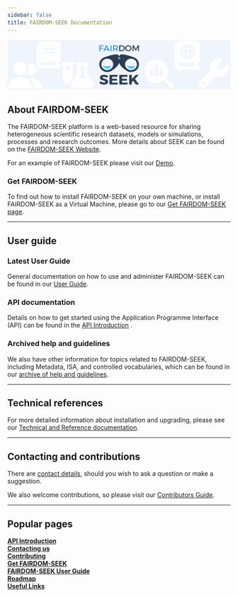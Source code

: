 ```yaml
---
sidebar: false 
title: FAIRDOM-SEEK Documentation
---
```

![FAIRDOM-SEEK logo](/images/banner-plain.svg)

<h2>
<i class="fa-solid fa-flask-vial fa-1x"></i> <i class="fa-solid fa-magnifying-glass-chart fa-1x"></i>
 About FAIRDOM-SEEK
</h2>

The FAIRDOM-SEEK platform is a web-based resource for sharing heterogeneous scientific research datasets, 
models or simulations, processes and research outcomes. More details about SEEK can be found on the [FAIRDOM-SEEK Website](https://seek4science.org).

For an example of FAIRDOM-SEEK please visit our [Demo](https://demo.seek4science.org).

### Get FAIRDOM-SEEK

To find out how to install FAIRDOM-SEEK on your own machine, or install FAIRDOM-SEEK as a Virtual Machine, please go to our [<i class="fa-solid fa-flask-vial fa-1x"></i> <i class="fa-solid fa-magnifying-glass-chart fa-1x"></i> Get FAIRDOM-SEEK page](/get-seek).

---

<h2>
<i class="fa-solid fa-user-group fa-1x"></i> <i class="fa-solid fa-book fa-1x"></i>
 User guide</h2>

### Latest User Guide

General documentation on how to use and administer FAIRDOM-SEEK can be found in our [<i class="fa-solid fa-user-group fa-1x"></i> <i class="fa-solid fa-book fa-1x"></i> User Guide](/help/user-guide/).

### API documentation

Details on how to get started using the Application Programme Interface (API) can be found in the [API Introduction](/help/user-guide/api) .

### Archived help and guidelines

We also have other information for topics related to FAIRDOM-SEEK, including Metadata, ISA, and controlled vocabularies, which can be found
in our [archive of help and guidelines](/help/).

---

<h2>
<i class="fa-solid fa-wrench fa-1x"></i> <i class="fa-solid fa-book-atlas fa-1x"></i>
 Technical references</h2>

For more detailed information about installation and upgrading, please see our [<i class="fa-solid fa-wrench fa-1x"></i> <i class="fa-solid fa-book-atlas fa-1x"></i> Technical and Reference documentation](/tech/).

---

<h2>
<i class="fa-solid fa-envelopes-bulk fa-1x"></i> <i class="fa-solid fa-truck-fast fa-1x"></i> Contacting and contributions</h2>

There are [<i class="fa-solid fa-envelopes-bulk fa-1x"></i>  contact details](/contacting-us), should you wish to ask a question or make a suggestion.

We also welcome contributions, so please visit our [<i class="fa-solid fa-truck-fast fa-1x"></i> Contributors Guide](/tech/contributing).

---

<h2>
<i class="fa-solid fa-star fa-1x"></i> Popular pages</h2>

<div class="mt-1 row row-cols-1 row-cols-md-2 row-cols-lg-3 gy-4 navigation-tiles">
    <div class="col d-grid">
        <a role="button" class="btn py-3 fs-4 section-title" href="/help/user-guide/api"><b>API Introduction</b></a>
    </div>
    <div class="col d-grid">
        <a role="button" class="btn py-3 fs-4 section-title" href="/contacting-us"><b>Contacting us</b></a>
    </div>
    <div class="col d-grid">
        <a role="button" class="btn py-3 fs-4 section-title" href="/tech/contributing"><b>Contributing</b></a>
    </div>
    <div class="col d-grid">
        <a role="button" class="btn py-3 fs-4 section-title" href="/get-seek"><b>Get FAIRDOM-SEEK</b></a>
    </div>
    <div class="col d-grid">
        <a role="button" class="btn py-3 fs-4 section-title" href="/help/user-guide/"><b>FAIRDOM-SEEK User Guide</b></a>
    </div>
    <div class="col d-grid">
        <a role="button" class="btn py-3 fs-4 section-title" href="/tech/roadmap"><b>Roadmap</b></a>
    </div>
    <div class="col d-grid">
        <a role="button" class="btn py-3 fs-4 section-title" href="/tech/useful-links"><b>Useful Links</b></a>
    </div>
</div>

